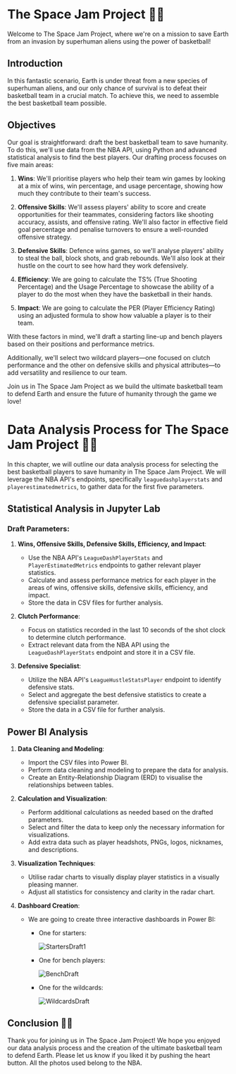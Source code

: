 # The Space Jam Project 🌌🏀

Welcome to The Space Jam Project, where we're on a mission to save Earth from an invasion by superhuman aliens using the power of basketball!

## Introduction

In this fantastic scenario, Earth is under threat from a new species of superhuman aliens, and our only chance of survival is to defeat their basketball team in a crucial match. To achieve this, we need to assemble the best basketball team possible.

## Objectives

Our goal is straightforward: draft the best basketball team to save humanity. To do this, we'll use data from the NBA API, using Python and advanced statistical analysis to find the best players. Our drafting process focuses on five main areas:

1. **Wins**: We'll prioritise players who help their team win games by looking at a mix of wins, win percentage, and usage percentage, showing how much they contribute to their team's success.

2. **Offensive Skills**: We'll assess players' ability to score and create opportunities for their teammates, considering factors like shooting accuracy, assists, and offensive rating. We'll also factor in effective field goal percentage and penalise turnovers to ensure a well-rounded offensive strategy.

3. **Defensive Skills**: Defence wins games, so we'll analyse players' ability to steal the ball, block shots, and grab rebounds. We'll also look at their hustle on the court to see how hard they work defensively.

4. **Efficiency**: We are going to calculate the TS% (True Shooting Percentage) and the Usage Percentage to showcase the ability of a player to do the most when they have the basketball in their hands.

5. **Impact**: We are going to calculate the PER (Player Efficiency Rating) using an adjusted formula to show how valuable a player is to their team.

With these factors in mind, we'll draft a starting line-up and bench players based on their positions and performance metrics. 

Additionally, we'll select two wildcard players—one focused on clutch performance and the other on defensive skills and physical attributes—to add versatility and resilience to our team.

Join us in The Space Jam Project as we build the ultimate basketball team to defend Earth and ensure the future of humanity through the game we love!

# Data Analysis Process for The Space Jam Project 🌌🏀

In this chapter, we will outline our data analysis process for selecting the best basketball players to save humanity in The Space Jam Project. We will leverage the NBA API's endpoints, specifically `leaguedashplayerstats` and `playerestimatedmetrics`, to gather data for the first five parameters.

## Statistical Analysis in Jupyter Lab

### Draft Parameters:

1. **Wins, Offensive Skills, Defensive Skills, Efficiency, and Impact**:
   - Use the NBA API's `LeagueDashPlayerStats` and `PlayerEstimatedMetrics` endpoints to gather relevant player statistics.
   - Calculate and assess performance metrics for each player in the areas of wins, offensive skills, defensive skills, efficiency, and impact.
   - Store the data in CSV files for further analysis.

2. **Clutch Performance**:
   - Focus on statistics recorded in the last 10 seconds of the shot clock to determine clutch performance.
   - Extract relevant data from the NBA API using the `LeagueDashPlayerStats` endpoint and store it in a CSV file.

3. **Defensive Specialist**:
   - Utilize the NBA API's `LeagueHustleStatsPlayer` endpoint to identify defensive stats.
   - Select and aggregate the best defensive statistics to create a defensive specialist parameter.
   - Store the data in a CSV file for further analysis.

## Power BI Analysis

1. **Data Cleaning and Modeling**:
   - Import the CSV files into Power BI.
   - Perform data cleaning and modeling to prepare the data for analysis.
   - Create an Entity-Relationship Diagram (ERD) to visualise the relationships between tables.

2. **Calculation and Visualization**:
   - Perform additional calculations as needed based on the drafted parameters.
   - Select and filter the data to keep only the necessary information for visualizations.
   - Add extra data such as player headshots, PNGs, logos, nicknames, and descriptions.

3. **Visualization Techniques**:
   - Utilise radar charts to visually display player statistics in a visually pleasing manner.
   - Adjust all statistics for consistency and clarity in the radar chart.

4. **Dashboard Creation**:
   - We are going to create three interactive dashboards in Power BI:

     - One for starters:
     
       ![StartersDraft1](https://github.com/giacomo-carta/TheSpaceJamProject/assets/153180003/718d8b10-eed9-49e7-bdd3-7c1d2949e4ae)

     - One for bench players:
     
       ![BenchDraft](https://github.com/giacomo-carta/TheSpaceJamProject/assets/153180003/f8469bfc-3b4d-4e1f-8706-948800147e85)

     - One for the wildcards:
     
       ![WildcardsDraft](https://github.com/giacomo-carta/TheSpaceJamProject/assets/153180003/a1277734-c036-4b9e-a052-1fd1471d37fd)

  


## Conclusion 🌌🏀

Thank you for joining us in The Space Jam Project! We hope you enjoyed our data analysis process and the creation of the ultimate basketball team to defend Earth. Please let us know if you liked it by pushing the heart button. All the photos used belong to the NBA.

